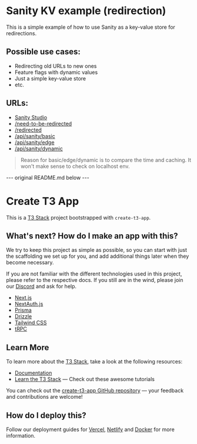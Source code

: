 # Sanity KV example (redirection)

This is a simple example of how to use Sanity as a key-value store for redirections.

## Possible use cases:
- Redirecting old URLs to new ones
- Feature flags with dynamic values
- Just a simple key-value store
- etc.

## URLs:
- [Sanity Studio](http://localhost:3000/studio)
- [/need-to-be-redirected](http://localhost:3000/need-to-be-redirected)
- [/redirected](http://localhost:3000/redirected)
- [/api/sanity/basic](http://localhost:3000/api/sanity/basic?key=/need-to-be-redirected)
- [/api/sanity/edge](http://localhost:3000/api/sanity/edge?key=/need-to-be-redirected)
- [/api/sanity/dynamic](http://localhost:3000/api/sanity/dynamic?key=/need-to-be-redirected)
> Reason for basic/edge/dynamic is to compare the time and caching. It won't make sense to check on localhost env.

--- original README.md below ---
# Create T3 App

This is a [T3 Stack](https://create.t3.gg/) project bootstrapped with `create-t3-app`.

## What's next? How do I make an app with this?

We try to keep this project as simple as possible, so you can start with just the scaffolding we set up for you, and add additional things later when they become necessary.

If you are not familiar with the different technologies used in this project, please refer to the respective docs. If you still are in the wind, please join our [Discord](https://t3.gg/discord) and ask for help.

- [Next.js](https://nextjs.org)
- [NextAuth.js](https://next-auth.js.org)
- [Prisma](https://prisma.io)
- [Drizzle](https://orm.drizzle.team)
- [Tailwind CSS](https://tailwindcss.com)
- [tRPC](https://trpc.io)

## Learn More

To learn more about the [T3 Stack](https://create.t3.gg/), take a look at the following resources:

- [Documentation](https://create.t3.gg/)
- [Learn the T3 Stack](https://create.t3.gg/en/faq#what-learning-resources-are-currently-available) — Check out these awesome tutorials

You can check out the [create-t3-app GitHub repository](https://github.com/t3-oss/create-t3-app) — your feedback and contributions are welcome!

## How do I deploy this?

Follow our deployment guides for [Vercel](https://create.t3.gg/en/deployment/vercel), [Netlify](https://create.t3.gg/en/deployment/netlify) and [Docker](https://create.t3.gg/en/deployment/docker) for more information.
